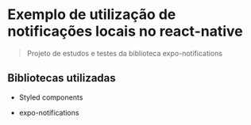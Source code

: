 # Exemplo de utilização de notificações locais no react-native

> Projeto de estudos e testes da biblioteca expo-notifications

## Bibliotecas utilizadas

- Styled components

- expo-notifications